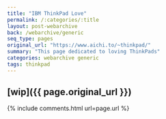 ```yaml
---
title: "IBM ThinkPad Love"
permalink: /:categories/:title
layout: post-webarchive
back: /webarchive/generic
seq_type: pages
original_url: "https://www.aichi.to/~thinkpad/"
summary: "This page dedicated to loving ThinkPads"
categories: webarchive generic
tags: thinkpad
---
```


## [wip]({{ page.original_url }})

{% include comments.html url=page.url %}
